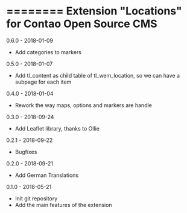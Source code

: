 ========
Extension "Locations" for Contao Open Source CMS
========
0.6.0 - 2018-01-09
- Add categories to markers

0.5.0 - 2018-01-07
- Add tl_content as child table of tl_wem_location, so we can have a subpage for each item

0.4.0 - 2018-01-04
- Rework the way maps, options and markers are handle

0.3.0 - 2018-09-24
- Add Leaflet library, thanks to Ollie

0.2.1 - 2018-09-22
- Bugfixes

0.2.0 - 2018-09-21
- Add German Translations

0.1.0 - 2018-05-21
- Init git repository
- Add the main features of the extension